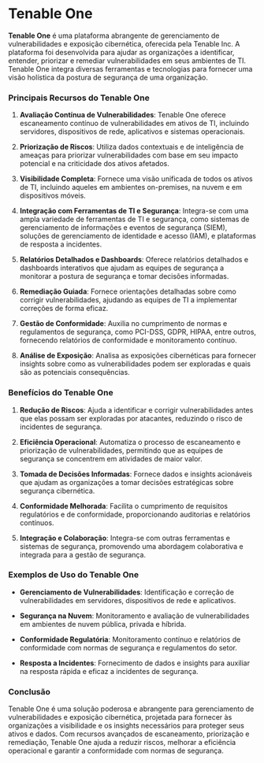 # Tenable One

**Tenable One** é uma plataforma abrangente de gerenciamento de vulnerabilidades e exposição cibernética, oferecida pela Tenable Inc. A plataforma foi desenvolvida para ajudar as organizações a identificar, entender, priorizar e remediar vulnerabilidades em seus ambientes de TI. Tenable One integra diversas ferramentas e tecnologias para fornecer uma visão holística da postura de segurança de uma organização.

### Principais Recursos do Tenable One

1. **Avaliação Contínua de Vulnerabilidades**: Tenable One oferece escaneamento contínuo de vulnerabilidades em ativos de TI, incluindo servidores, dispositivos de rede, aplicativos e sistemas operacionais.

2. **Priorização de Riscos**: Utiliza dados contextuais e de inteligência de ameaças para priorizar vulnerabilidades com base em seu impacto potencial e na criticidade dos ativos afetados.

3. **Visibilidade Completa**: Fornece uma visão unificada de todos os ativos de TI, incluindo aqueles em ambientes on-premises, na nuvem e em dispositivos móveis.

4. **Integração com Ferramentas de TI e Segurança**: Integra-se com uma ampla variedade de ferramentas de TI e segurança, como sistemas de gerenciamento de informações e eventos de segurança (SIEM), soluções de gerenciamento de identidade e acesso (IAM), e plataformas de resposta a incidentes.

5. **Relatórios Detalhados e Dashboards**: Oferece relatórios detalhados e dashboards interativos que ajudam as equipes de segurança a monitorar a postura de segurança e tomar decisões informadas.

6. **Remediação Guiada**: Fornece orientações detalhadas sobre como corrigir vulnerabilidades, ajudando as equipes de TI a implementar correções de forma eficaz.

7. **Gestão de Conformidade**: Auxilia no cumprimento de normas e regulamentos de segurança, como PCI-DSS, GDPR, HIPAA, entre outros, fornecendo relatórios de conformidade e monitoramento contínuo.

8. **Análise de Exposição**: Analisa as exposições cibernéticas para fornecer insights sobre como as vulnerabilidades podem ser exploradas e quais são as potenciais consequências.

### Benefícios do Tenable One

1. **Redução de Riscos**: Ajuda a identificar e corrigir vulnerabilidades antes que elas possam ser exploradas por atacantes, reduzindo o risco de incidentes de segurança.

2. **Eficiência Operacional**: Automatiza o processo de escaneamento e priorização de vulnerabilidades, permitindo que as equipes de segurança se concentrem em atividades de maior valor.

3. **Tomada de Decisões Informadas**: Fornece dados e insights acionáveis que ajudam as organizações a tomar decisões estratégicas sobre segurança cibernética.

4. **Conformidade Melhorada**: Facilita o cumprimento de requisitos regulatórios e de conformidade, proporcionando auditorias e relatórios contínuos.

5. **Integração e Colaboração**: Integra-se com outras ferramentas e sistemas de segurança, promovendo uma abordagem colaborativa e integrada para a gestão de segurança.

### Exemplos de Uso do Tenable One

- **Gerenciamento de Vulnerabilidades**: Identificação e correção de vulnerabilidades em servidores, dispositivos de rede e aplicativos.
  
- **Segurança na Nuvem**: Monitoramento e avaliação de vulnerabilidades em ambientes de nuvem pública, privada e híbrida.

- **Conformidade Regulatória**: Monitoramento contínuo e relatórios de conformidade com normas de segurança e regulamentos do setor.

- **Resposta a Incidentes**: Fornecimento de dados e insights para auxiliar na resposta rápida e eficaz a incidentes de segurança.

### Conclusão

Tenable One é uma solução poderosa e abrangente para gerenciamento de vulnerabilidades e exposição cibernética, projetada para fornecer às organizações a visibilidade e os insights necessários para proteger seus ativos e dados. Com recursos avançados de escaneamento, priorização e remediação, Tenable One ajuda a reduzir riscos, melhorar a eficiência operacional e garantir a conformidade com normas de segurança.